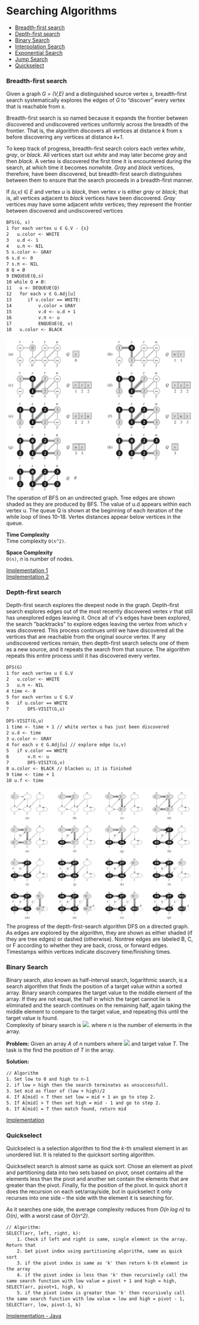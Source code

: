 # Searching Algorithms
- [Breadth-first search](#breadth-first-search)
- [Depth-first search](#depth-first-search)
- [Binary Search](#binary-search)
- [Interpolation Search](#interpolation-search)
- [Exponential Search](#exponential-search)
- [Jump Search](#jump-search)
- [Quickselect](#quickselect)

### Breadth-first search

Given a graph *G = (V,E)* and a distinguished source vertex *s*, breadth-first
search systematically explores the edges of *G* to “discover” every vertex that is
reachable from *s*.

Breadth-first search is so named because it expands the frontier between discovered
and undiscovered vertices uniformly across the breadth of the frontier. That
is, the algorithm discovers all vertices at distance *k* from s before discovering any
vertices at distance *k+1*.

To keep track of progress, breadth-first search colors each vertex *white*, *gray*, or
*black*. All vertices start out *white* and may later become *gray* and then *black*. A
vertex is discovered the first time it is encountered during the search, at which time
it becomes nonwhite. *Gray* and *black* vertices, therefore, have been discovered, but
breadth-first search distinguishes between them to ensure that the search proceeds
in a breadth-first manner. 

If *(u,v)* ∈ *E* and vertex *u* is *black*, then vertex *v* 
is either *gray* or *black*; that is, all vertices adjacent to *black* vertices have been
discovered. *Gray* vertices may have some adjacent *white* vertices; they represent
the frontier between discovered and undiscovered vertices

```
BFS(G, s)
1 for each vertex u ∈ G.V - {s}
2   u.color <- WHITE
3   u.d <- 1
4   u.π <- NIL
5 s.color <- GRAY
6 s.d <- 0
7 s.π <- NIL
8 Q = Ø
9 ENQUEUE(Q,s)
10 while Q ≠ Ø:
11   u <- DEQUEUE(Q)
12   for each v ∈ G.Adj[u]
13      if v.color == WHITE:
14          v.color = GRAY
15          v.d <- u.d + 1
16          v.π <- u
17          ENQUEUE(Q, v)
18   u.color <- BLACK
```
![Breath-first Search](./bfs.png)
The operation of BFS on an undirected graph. Tree edges are shown shaded as they
are produced by BFS. The value of u.d appears within each vertex u. The queue Q is shown at the
beginning of each iteration of the while loop of lines 10–18. Vertex distances appear below vertices
in the queue.

**Time Complexity**\
Time complexity `O(n^2)`.

**Space Complexity**\
`O(n)`, *n* is number of nodes.

[Implementation 1](./breath_first_search.py)\
[Implementation 2](./bfs.py)

### Depth-first search
Depth-first search explores the deepest node in the graph. 
Depth-first search explores edges out of the most recently discovered 
vertex *v* that still has unexplored edges leaving it. Once all of *v*'s edges have been explored, the search "backtracks" to explore edges
leaving the vertex from which *v* was discovered. This process continues until we
have discovered all the vertices that are reachable from the original source vertex.
If any undiscovered vertices remain, then depth-first search selects one of them as
a new source, and it repeats the search from that source. The algorithm repeats this
entire process until it has discovered every vertex.

```
DFS(G)
1 for each vertex u ∈ G.V
2   u.color <- WHITE
3   u.π <- NIL
4 time <- 0
5 for each vertex u ∈ G.V
6   if u.color == WHITE
7       DFS-VISIT(G,u)

DFS-VISIT(G,u)
1 time <- time + 1 // white vertex u has just been discovered
2 u.d <- time
3 u.color <- GRAY
4 for each v ∈ G.Adj[u] // explore edge (u,v)
5   if v.color == WHITE
6       v.π <- u
7       DFS-VISIT(G,v)
8 u.color <- BLACK // blacken u; it is finished
9 time <- time + 1
10 u.f <- time
```

![Depth-first Search](./dfs.png)
The progress of the depth-first-search algorithm DFS on a directed graph. As edges
are explored by the algorithm, they are shown as either shaded (if they are tree edges) or dashed
(otherwise). Nontree edges are labeled B, C, or F according to whether they are back, cross, or
forward edges. Timestamps within vertices indicate discovery time/finishing times.


### Binary Search
Binary search, also known as half-interval search, logarithmic search, is a search algorithm that finds the position of a target value within a sorted array. Binary search compares the target value to the middle element of the array.
If they are not equal, the half in which the target cannot lie is eliminated and the search continues on the remaining half, again taking the middle element to compare to the target value, and repeating this until the target value is found.\
Complexity of binary search is <img src="https://render.githubusercontent.com/render/math?math=O(log_2 n)">.  where *n* is the number of elements in the array.

**Problem:**
Given an array *A* of *n* numbers where <img src="https://render.githubusercontent.com/render/math?math=A_0\leq A_1 \leq A_2 .... \leq A_{n-1}"> and target value *T*. The task is the find the position of *T* in the array.

**Solution:**
```
// Algorithm
1. Set low to 0 and high to n-1
2. if low > high then the search terminates as unsuccessfull.
3. Set mid as floor of (low + high)/2  
4. If A[mid] < T then set low = mid + 1 an go to step 2.
5. If A[mid] > T then set high = mid - 1 and go to step 2.
6. If A[mid] = T then match found, return mid
```

[Implementation](./binary_search.py)


### Quickselect
Quickselect is a selection algorithm to find the *k*-th smallest element in an unordered list. It is related to the quicksort sorting algorithm.

Quickselect search is almost same as quick sort. Chose an element as pivot and partitioning data into two sets based on pivot, onset contains
all the elements less than the pivot and another set contain the elements that are greater than the pivot. Finally, fix the position of the pivot. 
In quick short it does the recursion on each set/array/side, but in quickselect it only recurses into one side – the side with the element it is searching for.

As it searches one side, the average complexity reduces from *O(n log n)* to *O(n)*, with a worst case of *O(n^2)*.

```
// Algorithm:
SELECT(arr, left, right, k):
    1. Check if left and right is same, single element in the array. Return that
    2. Get pivot index using partitioning algorithm, same as quick sort
    3. if the pivot index is same as 'k' then return k-th element in the array
    4. if the pivot index is less than 'k' then recursively call the same search function with low value = pivot + 1 and high = high, SELECT(arr, pivot+1, high, k)
    5. if the pivot index is greater than 'k' then recursively call the same search function with low value = low and high = pivot - 1, SELECT(arr, low, pivot-1, k)
```
[Implementation - Java](../java/src/com/searching/QuickSelect/QuickSelect.java)
